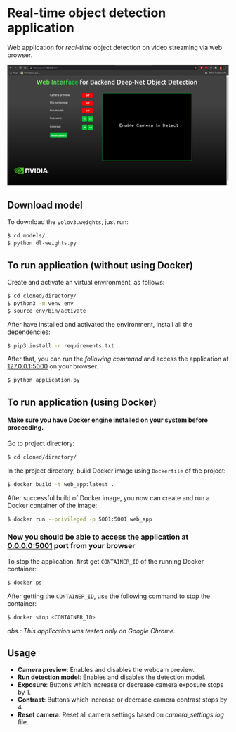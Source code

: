 # Real-time object detection application

Web application for _real-time_ object detection on video streaming via web browser.

![layout](demoImages/interfaceDemo.png)

## Download model

To download the `yolov3.weights`, just run:

```bash
$ cd models/
$ python dl-weights.py
```

## To run application (without using Docker)

Create and activate an virtual environment, as follows:

```bash
$ cd cloned/directory/
$ python3 -m venv env
$ source env/bin/activate
```

After have installed and activated the environment, install all the dependencies:

```bash
$ pip3 install -r requirements.txt
```

After that, you can run the _following command_ and access the application at [127.0.0.1:5000](http://127.0.0.1:5000/) on your browser.

```bash
$ python application.py
```

## To run application (using Docker)

#### Make sure you have [Docker engine](https://docs.docker.com/engine/install/) installed on your system before proceeding.

Go to project directory:

```bash
$ cd cloned/directory/
```

In the project directory, build Docker image using `Dockerfile` of the project:

```bash
$ docker build -t web_app:latest .
```

After successful build of Docker image, you now can create and run a Docker container of the image:

```bash
$ docker run --privileged -p 5001:5001 web_app
```

### Now you should be able to access the application at [0.0.0.0:5001](http://0.0.0.1:5001/) port from your browser

To stop the application, first get `CONTAINER_ID` of the running Docker container:

```bash
$ docker ps
```

After getting the `CONTAINER_ID`, use the following command to stop the container:

```bash
$ docker stop <CONTAINER_ID>
```

*obs.: This application was tested only on *Google Chrome*.*

## Usage

- **Camera preview**: Enables and disables the webcam preview.
- **Run detection model**: Enables and disables the detection model.
- **Exposure**: Buttons which increase or decrease camera exposure stops by 1.
- **Contrast**: Buttons which increase or decrease camera contrast stops by 4.
- **Reset camera**: Reset all camera settings based on _camera_settings.log_ file.
